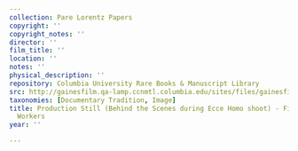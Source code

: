 ```yaml
---
collection: Pare Lorentz Papers
copyright: ''
copyright_notes: ''
director: ''
film_title: ''
location: ''
notes: ''
physical_description: ''
repository: Columbia University Rare Books & Manuscript Library
src: http://gainesfilm.qa-lamp.ccnmtl.columbia.edu/sites/files/gainesfilm/images/110094030.jpg
taxonomies: [Documentary Tradition, Image]
title: Production Still (Behind the Scenes during Ecce Homo shoot) - Filming Auto
  Workers
year: ''

---
```

